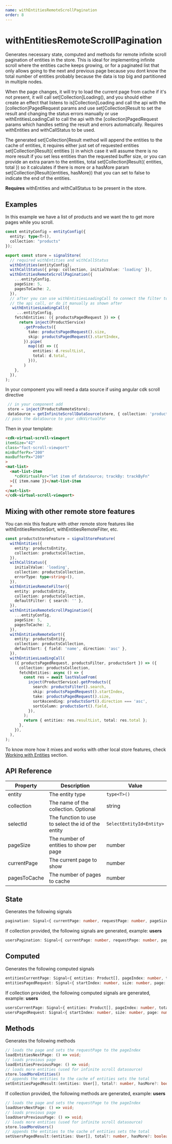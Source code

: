 ```yaml
---
name: withEntitiesRemoteScrollPagination 
order: 8
---
```


# withEntitiesRemoteScrollPagination

Generates necessary state, computed and methods for remote infinite scroll pagination of entities in the store.
This is ideal for implementing infinite scroll where the entities cache keeps growing, or for a paginated list that only
allows going to the next and previous page because you dont know the total number of entities
probably because the data is top big and partitioned in multiple nodes.

When the page changes, it will try to load the current page from cache if it's not present,
it will call set[Collection]Loading(), and you should either create an effect that listens to is[Collection]Loading
and call the api with the [collection]PagedRequest params and use set[Collection]Result to set the result
and changing the status errors manually
or use withEntitiesLoadingCall to call the api with the [collection]PagedRequest params which handles setting
the result and errors automatically. Requires withEntities and withCallStatus to be used.

The generated set[Collection]Result method will append the entities to the cache of entities,
it requires either just set of requested entities set[Collection]Result({ entities }) in which case it will assume there is no more result if you set less entities
than the requested buffer size, or you can provide an extra param to the entities, total set[Collection]Result({ entities, total }) so it calculates if there is more
or a hasMore param set[Collection]Result({entities, hasMore}) that you can set to false to indicate the end of the entities.

**Requires** withEntities and withCallStatus to be present in the store.

## Examples
In this example we have a list of products and we want the to get more pages while you scroll.

```typescript
const entityConfig = entityConfig({
  entity: type<T>(),
  collection: "products"
});

export const store = signalStore(
  // required withEntities and withCallStatus
  withEntities(entityConfig),
  withCallStatus({ prop: collection, initialValue: 'loading' }),
  withEntitiesRemoteScrollPagination({
    ...entityConfig,
    pageSize: 5,
    pagesToCache: 2,
  }),
  // after you can use withEntitiesLoadingCall to connect the filter to
  // the api call, or do it manually as shown after
   withEntitiesLoadingCall({
     ...entityConfig,
    fetchEntities: ({ productsPagedRequest }) => {
      return inject(ProductService)
        .getProducts({
          take: productsPagedRequest().size,
          skip: productsPagedRequest().startIndex,
        }).pipe(
          map((d) => ({
            entities: d.resultList,
            total: d.total,
          })),
        )
    },
  }),
);


```
In your component you will need a data source if using angular cdk scroll directive 
```typescript
 // in your component add
 store = inject(ProductsRemoteStore);
 dataSource = getInfiniteScrollDataSource(store, { collection: 'products' }) // pass this to your cdkVirtualFor see examples section
// pass the dataSource to your cdkVirtualFor
```

Then in your template:
```html
<cdk-virtual-scroll-viewport
itemSize="42"
class="fact-scroll-viewport"
minBufferPx="200"
maxBufferPx="200"
>
<mat-list>
  <mat-list-item
    *cdkVirtualFor="let item of dataSource; trackBy: trackByFn"
  >{{ item.name }}</mat-list-item
  >
</mat-list>
</cdk-virtual-scroll-viewport>
```


## Mixing with other remote store features
You can mix this feature with other remote store features like withEntitiesRemoteSort, withEntitiesRemoteFilter, etc.


```typescript
const productsStoreFeature = signalStoreFeature(
  withEntities({
    entity: productsEntity,
    collection: productsCollection,
  }),
  withCallStatus({
    initialValue: 'loading',
    collection: productsCollection,
    errorType: type<string>(),
  }),
  withEntitiesRemoteFilter({
    entity: productsEntity,
    collection: productsCollection,
    defaultFilter: { search: '' },
  }),
  withEntitiesRemoteScrollPagination({
    ...entityConfig,
    pageSize: 5,
    pagesToCache: 2,
  }),
  withEntitiesRemoteSort({
    entity: productsEntity,
    collection: productsCollection,
    defaultSort: { field: 'name', direction: 'asc' },
  }),
  withEntitiesLoadingCall(
    ({ productsPagedRequest, productsFilter, productsSort }) => ({
      collection: productsCollection,
      fetchEntities: async () => {
        const res = await lastValueFrom(
          inject(ProductService).getProducts({
            search: productsFilter().search,
            skip: productsPagedRequest().startIndex,
            take: productsPagedRequest().size,
            sortAscending: productsSort().direction === 'asc',
            sortColumn: productsSort().field,
          }),
        );
        return { entities: res.resultList, total: res.total };
      },
    }),
  ),
);
```
To know more how it mixes and works with other local store features, check [Working with Entities](/docs/getting-started/working-with-entities) section.


## API Reference
| Property        | Description                                        | Value                                        |
|-----------------|----------------------------------------------------|----------------------------------------------|
| entity          | The entity type                                    | `type<T>()`                                  |
| collection      | The name of the collection. Optional               | string                                       |
| selectId        | The function to use to select the id of the entity | `SelectEntityId<Entity>`                                       |
| pageSize        | The number of entities to show per page            | number                                       |
| currentPage     | The current page to show                           | number                                       |
| pagesToCache    | The number of pages to cache                       | number                                       |

## State

Generates the following signals

```typescript
pagination: Signal<{ currentPage: number, requestPage: number, pageSize: 5, total: number, pagesToCache: number, cache: { start: number, end: number } }>;
```

If collection provided, the following signals are generated, example: **users**

```typescript
usersPagination: Signal<{ currentPage: number, requestPage: number, pageSize: 5, total: number, pagesToCache: number, cache: { start: number, end: number } }>;
```

## Computed

Generates the following computed signals

```typescript
entitiesCurrentPage: Signal<{ entities: Product[], pageIndex: number, total: number, pageSize: 5, pagesCount: number, hasPrevious: boolean, hasNext: boolean, isLoading: boolean }>;
entitiesPagedRequest: Signal<{ startIndex: number, size: number, page: number }>;
```

If collection provided, the following computed signals are generated, example: **users**

```typescript
usersCurrentPage: Signal<{ entities: Product[], pageIndex: number, total: number, pageSize: 5, pagesCount: number, hasPrevious: boolean, hasNext: boolean, isLoading: boolean }>;
usersPagedRequest: Signal<{ startIndex: number, size: number, page: number }>;
```

## Methods

Generates the following methods

```typescript
// loads the page and sets the requestPage to the pageIndex
loadEntitiesNextPage: () => void;
// loads previous page
loadEntitiesPreviousPage: () => void;
// loads more entities (used for infinite scroll datasource)
store.loadMoreEntities()
// appends the entities to the cache of entities sets the total
setEntitiesPagedResult:(entities: User[], total?: number, hasMore?: boolean) => void;
```

If collection provided, the following methods are generated, example: **users**

```typescript
// loads the page and sets the requestPage to the pageIndex
loadUsersNextPage: () => void;
// loads previous page
loadUsersPreviousPage: () => void;
// loads more entities (used for infinite scroll datasource)
store.loadMoreUsers()
// appends the entities to the cache of entities sets the total
setUsersPagedResult:(entities: User[], total?: number, hasMore?: boolean) => void;
```
